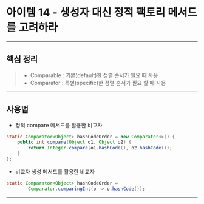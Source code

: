 아이템 14 - 생성자 대신 정적 팩토리 메서드를 고려하라
========================================
---------------------------------------------------------------------------------------------

핵심 정리
---------------------------------------------------------------------------------------------

> - Comparable : 기본(default)한 정렬 순서가 필요 때 사용
> - Comparator : 특별(specific)한 정렬 순서가 필요 할 때 사용

---------------------------------------------------------------------------------------------


사용법
---------------------------------------------------------------------------------------------
- 정적 compare 메서드를 활용한 비교자
```java
static Comparator<Object> hashCodeOrder = new Comparator<>() {
    public int compare(Object o1, Object o2) {
        return Integer.compare(o1.hashCode(), o2.hashCode());
    }
};
```

- 비교자 생성 메서드를 활용한 비교자
```java
static Comparator<Object> hashCodeOrder =
        Comparator.comparingInt(o -> o.hashCode());

```
---------------------------------------------------------------------------------------------

